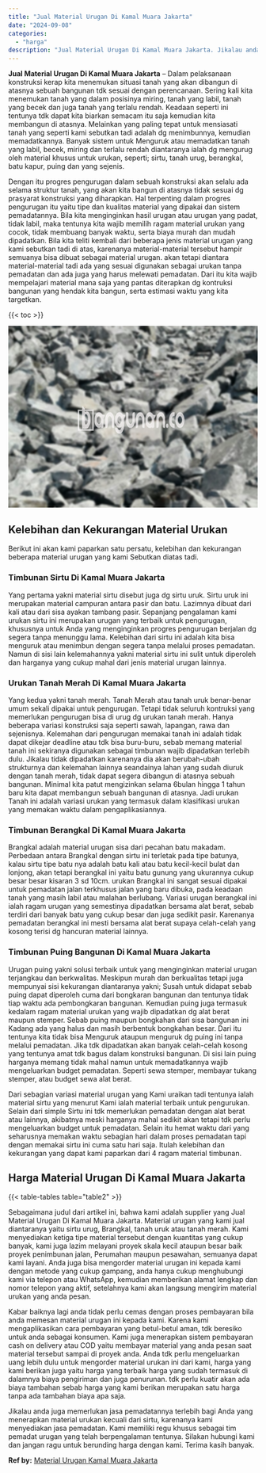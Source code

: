 ```yaml
---
title: "Jual Material Urugan Di Kamal Muara Jakarta"
date: "2024-09-08"
categories: 
  - "harga"
description: "Jual Material Urugan Di Kamal Muara Jakarta. Jikalau anda juga memerlukan jasa pemadatannya terlebih bagi Anda yang menerapkan material urukan kecuali dari s..."
---
```


**Jual Material Urugan Di Kamal Muara Jakarta** – Dalam pelaksanaan konstruksi kerap kita menemukan situasi tanah yang akan dibangun di atasnya sebuah bangunan tdk sesuai dengan perencanaan. Sering kali kita menemukan tanah yang dalam posisinya miring, tanah yang labil, tanah yang becek dan juga tanah yang terlalu rendah. Keadaan seperti ini tentunya tdk dapat kita biarkan semacam itu saja kemudian kita membangun di atasnya. Melainkan yang paling tepat untuk mensiasati tanah yang seperti kami sebutkan tadi adalah dg menimbunnya, kemudian memadatkannya. Banyak sistem untuk Menguruk atau memadatkan tanah yang labil, becek, miring dan terlalu rendah diantaranya ialah dg mengurug oleh material khusus untuk urukan, seperti; sirtu, tanah urug, berangkal, batu kapur, puing dan yang sejenis.

Dengan itu progres pengurugan dalam sebuah konstruksi akan selalu ada selama struktur tanah, yang akan kita bangun di atasnya tidak sesuai dg prasyarat konstruksi yang diharapkan. Hal terpenting dalam progres pengurugan itu yaitu tipe dan kualitas material yang dipakai dan sistem pemadatannya. Bila kita menginginkan hasil urugan atau urugan yang padat, tidak labil, maka tentunya kita wajib memilih ragam material urukan yang cocok, tidak membuang banyak waktu, serta biaya murah dan mudah dipadatkan. Bila kita teliti kembali dari beberapa jenis material urugan yang kami sebutkan tadi di atas, karenanya material-material tersebut hampir semuanya bisa dibuat sebagai material urugan. akan tetapi diantara material-material tadi ada yang sesuai digunakan sebagai urukan tanpa pemadatan dan ada juga yang harus melewati pemadatan. Dari itu kita wajib mempelajari material mana saja yang pantas diterapkan dg kontruksi bangunan yang hendak kita bangun, serta estimasi waktu yang kita targetkan.

{{< toc >}}

![Jual Material Urugan Di Kamal Muara Jakarta](/images/jual-urugan-18.png)

## Kelebihan dan Kekurangan Material Urukan

Berikut ini akan kami paparkan satu persatu, kelebihan dan kekurangan beberapa material urugan yang kami Sebutkan diatas tadi.

### Timbunan Sirtu Di Kamal Muara Jakarta

Yang pertama yakni material sirtu disebut juga dg sirtu uruk. Sirtu uruk ini merupakan material campuran antara pasir dan batu. Lazimnya dibuat dari kali atau dari sisa ayakan tambang pasir. Sepanjang pengalaman kami urukan sirtu ini merupakan urugan yang terbaik untuk pengurugan, khususnya untuk Anda yang menginginkan progres pengurugan berjalan dg segera tanpa menunggu lama. Kelebihan dari sirtu ini adalah kita bisa menguruk atau menimbun dengan segera tanpa melalui proses pemadatan. Namun di sisi lain kelemahannya yakni material sirtu ini sulit untuk diperoleh dan harganya yang cukup mahal dari jenis material urugan lainnya.

### Urukan Tanah Merah Di Kamal Muara Jakarta

Yang kedua yakni tanah merah. Tanah Merah atau tanah uruk benar-benar umum sekali dipakai untuk pengurugan. Tetapi tidak seluruh kontruksi yang memerlukan pengurugan bisa di urug dg urukan tanah merah. Hanya beberapa variasi konstruksi saja seperti sawah, lapangan, rawa dan sejenisnya. Kelemahan dari pengurugan memakai tanah ini adalah tidak dapat dikejar deadline atau tdk bisa buru-buru, sebab memang material tanah ini sekiranya digunakan sebagai timbunan wajib dipadatkan terlebih dulu. Jikalau tidak dipadatkan karenanya dia akan berubah-ubah strukturnya dan kelemahan lainnya seandainya lahan yang sudah diuruk dengan tanah merah, tidak dapat segera dibangun di atasnya sebuah bangunan. Minimal kita patut mengizinkan selama 6bulan hingga 1 tahun baru kita dapat membangun sebuah bangunan di atasnya. Jadi urukan Tanah ini adalah variasi urukan yang termasuk dalam klasifikasi urukan yang memakan waktu dalam pengaplikasiannya.

### Timbunan Berangkal Di Kamal Muara Jakarta

Brangkal adalah material urugan sisa dari pecahan batu makadam. Perbedaan antara Brangkal dengan sirtu ini terletak pada tipe batunya, kalau sirtu tipe batu nya adalah batu kali atau batu kecil-kecil bulat dan lonjong, akan tetapi berangkal ini yaitu batu gunung yang ukurannya cukup besar besar kisaran 3 sd 10cm. urukan Brangkal ini sangat sesuai dipakai untuk pemadatan jalan terkhusus jalan yang baru dibuka, pada keadaan tanah yang masih labil atau malahan berlubang. Variasi urugan berangkal ini ialah ragam urugan yang semestinya dipadatkan bersama alat berat, sebab terdiri dari banyak batu yang cukup besar dan juga sedikit pasir. Karenanya pemadatan berangkal ini mesti bersama alat berat supaya celah-celah yang kosong terisi dg hancuran material lainnya.

### Timbunan Puing Bangunan Di Kamal Muara Jakarta

Urugan puing yakni solusi terbaik untuk yang menginginkan material urugan terjangkau dan berkwalitas. Meskipun murah dan berkualitas tetapi juga mempunyai sisi kekurangan diantaranya yakni; Susah untuk didapat sebab puing dapat diperoleh cuma dari bongkaran bangunan dan tentunya tidak tiap waktu ada pembongkaran bangunan. Kemudian puing juga termasuk kedalam ragam material urukan yang wajib dipadatkan dg alat berat maupun stemper. Sebab puing maupun bongkahan dari sisa bangunan ini Kadang ada yang halus dan masih berbentuk bongkahan besar. Dari itu tentunya kita tidak bisa Menguruk ataupun menguruk dg puing ini tanpa melalui pemadatan. Jika tdk dipadatkan akan banyak celah-celah kosong yang tentunya amat tdk bagus dalam konstruksi bangunan. Di sisi lain puing harganya memang tidak mahal namun untuk memadatkannya wajib mengeluarkan budget pemadatan. Seperti sewa stemper, membayar tukang stemper, atau budget sewa alat berat.

Dari sebagian variasi material urugan yang Kami uraikan tadi tentunya ialah material sirtu yang menurut Kami ialah material terbaik untuk pengurukan. Selain dari simple Sirtu ini tdk memerlukan pemadatan dengan alat berat atau lainnya, akibatnya meski harganya mahal sedikit akan tetapi tdk perlu mengeluarkan budget untuk pemadatan. Selain itu hemat waktu dari yang seharusnya memakan waktu sebagian hari dalam proses pemadatan tapi dengan memakai sirtu ini cuma satu hari saja. Itulah kelebihan dan kekurangan yang dapat kami paparkan dari 4 ragam material timbunan.

## Harga Material Urugan Di Kamal Muara Jakarta

{{< table-tables table="table2" >}}

Sebagaimana judul dari artikel ini, bahwa kami adalah supplier yang Jual Material Urugan Di Kamal Muara Jakarta. Material urugan yang kami jual diantaranya yaitu sirtu urug, Brangkal, tanah uruk atau tanah merah. Kami menyediakan ketiga tipe material tersebut dengan kuantitas yang cukup banyak, kami juga lazim melayani proyek skala kecil ataupun besar baik proyek penimbunan jalan, Perumahan maupun pesawahan, semuanya dapat kami layani. Anda juga bisa mengorder material urugan ini kepada kami dengan metode yang cukup gampang, anda hanya cukup menghubungi kami via telepon atau WhatsApp, kemudian memberikan alamat lengkap dan nomor telepon yang aktif, setelahnya kami akan langsung mengirim material urukan yang anda pesan.

Kabar baiknya lagi anda tidak perlu cemas dengan proses pembayaran bila anda memesan material urugan ini kepada kami. Karena kami mengaplikasikan cara pembayaran yang betul-betul aman, tdk beresiko untuk anda sebagai konsumen. Kami juga menerapkan sistem pembayaran cash on delivery atau COD yaitu membayar material yang anda pesan saat material tersebut sampai di proyek anda. Anda tdk perlu mengeluarkan uang lebih dulu untuk mengorder material urukan ini dari kami, harga yang kami berikan juga yaitu harga yang terbaik harga yang sudah termasuk di dalamnya biaya pengiriman dan juga penurunan. tdk perlu kuatir akan ada biaya tambahan sebab harga yang kami berikan merupakan satu harga tanpa ada tambahan biaya apa saja.

Jikalau anda juga memerlukan jasa pemadatannya terlebih bagi Anda yang menerapkan material urukan kecuali dari sirtu, karenanya kami menyediakan jasa pemadatan. Kami memiliki regu khusus sebagai tim pemadat urugan yang telah berpengalaman tentunya. Silakan hubungi kami dan jangan ragu untuk berunding harga dengan kami. Terima kasih banyak.

**Ref by:** [Material Urugan Kamal Muara Jakarta](https://id.wikipedia.org/wiki/Material)
